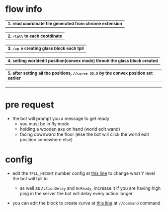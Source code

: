 # flow info 

<!-- template: gist.github.com/ImminentFate/931bd780de7fb2aecc376e7af446c5df -->
<table><tbody><tr><td><sub><b>
1. read coordinate file generated from chrome extension
    
</td></tr></tbody></table>
<table><tbody><tr><td><sub><b>
2. <code>/tpll</code> to each cootdinate
   
</td></tr></tbody></table>
<table><tbody><tr><td><sub><b>
3. <code>/up 0</code> creating glass block each tpll

</td></tr></tbody></table>
<table><tbody><tr><td><sub><b>
4. setting worldedit position(convex mode) throuh the glass block created 

</td></tr></tbody></table>
<table><tbody><tr><td><sub><b>
5. after setting all the positions, <code>//curve 35:5</code> by the convex position set eariler

</td></tr></tbody></table>

---

# pre request
- the bot will prompt you a message to get ready
    - you must be in fly mode 
    - holding a wooden axe on hand (world edit wand)
    - facing downward the floor (else the bot will click the world edit position somewhere else)

# config
- edit the `TPLL_HEIGHT` number config at [this line](https://github.com/ASEAN-Build-The-Earth/bte-asean-rpa/blob/d6ecd4e7b33fe4e18bdab4c1ccd42a6ae08d6b14/power_automate/flow.cuboid_line/copy-me.yaml#L3) to change what Y level the bot will tpll to
    - as well as `ActionDelay` and `OnReady`, increase it if you are having high ping in the server the bot will delay every action longer

- you can edit the block to create curve at [this line](https://github.com/ASEAN-Build-The-Earth/bte-asean-rpa/blob/d6ecd4e7b33fe4e18bdab4c1ccd42a6ae08d6b14/power_automate/flow.convex_point/copy-me.yaml#L61) at `//command` command
